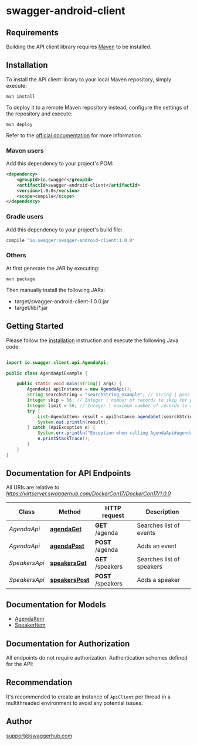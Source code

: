 # swagger-android-client

## Requirements

Building the API client library requires [Maven](https://maven.apache.org/) to be installed.

## Installation

To install the API client library to your local Maven repository, simply execute:

```shell
mvn install
```

To deploy it to a remote Maven repository instead, configure the settings of the repository and execute:

```shell
mvn deploy
```

Refer to the [official documentation](https://maven.apache.org/plugins/maven-deploy-plugin/usage.html) for more information.

### Maven users

Add this dependency to your project's POM:

```xml
<dependency>
    <groupId>io.swagger</groupId>
    <artifactId>swagger-android-client</artifactId>
    <version>1.0.0</version>
    <scope>compile</scope>
</dependency>
```

### Gradle users

Add this dependency to your project's build file:

```groovy
compile "io.swagger:swagger-android-client:1.0.0"
```

### Others

At first generate the JAR by executing:

    mvn package

Then manually install the following JARs:

* target/swagger-android-client-1.0.0.jar
* target/lib/*.jar

## Getting Started

Please follow the [installation](#installation) instruction and execute the following Java code:

```java

import io.swagger.client.api.AgendaApi;

public class AgendaApiExample {

    public static void main(String[] args) {
        AgendaApi apiInstance = new AgendaApi();
        String searchString = "searchString_example"; // String | pass an optional search string for looking up events
        Integer skip = 56; // Integer | number of records to skip for pagination
        Integer limit = 56; // Integer | maximum number of records to return
        try {
            List<AgendaItem> result = apiInstance.agendaGet(searchString, skip, limit);
            System.out.println(result);
        } catch (ApiException e) {
            System.err.println("Exception when calling AgendaApi#agendaGet");
            e.printStackTrace();
        }
    }
}

```

## Documentation for API Endpoints

All URIs are relative to *https://virtserver.swaggerhub.com/DockerCon17/DockerCon17/1.0.0*

Class | Method | HTTP request | Description
------------ | ------------- | ------------- | -------------
*AgendaApi* | [**agendaGet**](docs/AgendaApi.md#agendaGet) | **GET** /agenda | Searches list of events
*AgendaApi* | [**agendaPost**](docs/AgendaApi.md#agendaPost) | **POST** /agenda | Adds an event
*SpeakersApi* | [**speakersGet**](docs/SpeakersApi.md#speakersGet) | **GET** /speakers | Searches list of speakers
*SpeakersApi* | [**speakersPost**](docs/SpeakersApi.md#speakersPost) | **POST** /speakers | Adds a speaker


## Documentation for Models

 - [AgendaItem](docs/AgendaItem.md)
 - [SpeakerItem](docs/SpeakerItem.md)


## Documentation for Authorization

All endpoints do not require authorization.
Authentication schemes defined for the API:

## Recommendation

It's recommended to create an instance of `ApiClient` per thread in a multithreaded environment to avoid any potential issues.

## Author

support@swaggerhub.com

